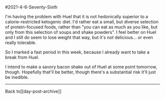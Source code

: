 #2021-4-6-Seventy-Sixth

I'm having the problem with Huel that it is not hedonically superior to a calorie-restricted ketogenic diet.  I'd rather eat a small, but diverse selection of protein-focused foods, rather than "you can eat as much as you like, but only from this selection of soups and shake powders".  I feel better on Huel and I still do seem to lose weight that way, but it's *not* delicious... or even really tolerable.

So I marked a fast period in this week, because I already want to take a break from Huel.

I intend to make a savory bacon shake out of Huel at some point tomorrow, though.  Hopefully that'll be better, though there's a substantial risk it'll just be inedible.

---
Back to[[day-post-archive]]